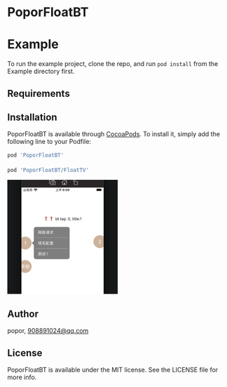 # PoporFloatBT

# Example

To run the example project, clone the repo, and run `pod install` from the Example directory first.

## Requirements

## Installation

PoporFloatBT is available through [CocoaPods](https://cocoapods.org). To install
it, simply add the following line to your Podfile:

```ruby
pod 'PoporFloatBT'

pod 'PoporFloatBT/FloatTV'

```

<p> <img src="/image/image0.png"  width="50%" height="50%"> </p>

## Author

popor, 908891024@qq.com

## License

PoporFloatBT is available under the MIT license. See the LICENSE file for more info.
